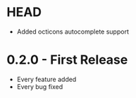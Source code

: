 # HEAD
* Added octicons autocomplete support

# 0.2.0 - First Release
* Every feature added
* Every bug fixed
